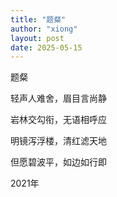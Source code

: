 ```yaml
---
title: "题粲"
author: "xiong"
layout: post
date: 2025-05-15
---
```


题粲

轻声人难舍，眉目言尚静

岩林交勾衔，无语相呼应

明镜泻浮楼，清红滤天地

但愿碧波平，如边如行即

2021年